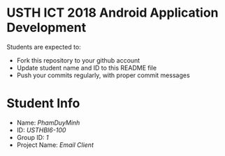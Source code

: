 USTH ICT 2018 Android Application Development
=====================================================

Students are expected to:

* Fork this repository to your github account
* Update student name and ID to this README file
* Push your commits regularly, with proper commit messages

Student Info
=======================

* Name: *PhamDuyMinh*
* ID: *USTHBI6-100*
* Group ID: *1*
* Project Name: *Email Client*
